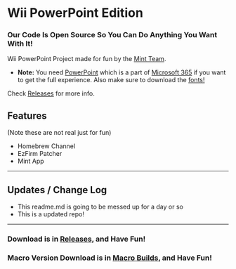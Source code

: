 # Wii PowerPoint Edition
### Our Code Is Open Source So You Can Do Anything You Want With It!
Wii PowerPoint Project made for fun by the [Mint Team](https://github.com/orgs/pieosteam/teams/mint-team).
<br>
* __Note:__ You need [PowerPoint](https://www.office.com/launch/powerpoint?ui=en-US&rs=US&auth=1) which is a part of [Microsoft 365](https://www.office.com/) if you want to get the full experience. Also make sure to download the [fonts!](https://github.com/datkat21/Wii-PPT/tree/master/Fonts)

Check [Releases](https://github.com/datkat21/Wii-PPT/releases) for more info.
## Features
(Note these are not real just for fun)
* Homebrew Channel
* EzFirm Patcher
* Mint App 
---
## Updates / Change Log
* This readme.md is going to be messed up for a day or so
* This is a updated repo!
---
### Download is in [Releases](https://github.com/datkat21/Wii-PPT/releases), and Have Fun!
### Macro Version Download is in [Macro Builds](https://github.com/datkat21/Wii-PPT/releases), and Have Fun!